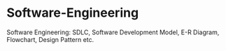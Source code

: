 # Software-Engineering
Software Engineering: SDLC, Software Development Model, E-R Diagram, Flowchart, Design Pattern etc.
